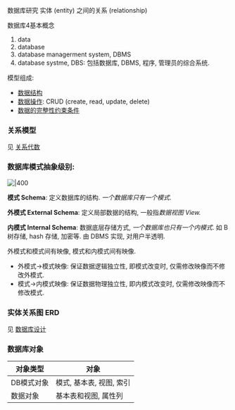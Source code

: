 数据库研究 实体 (entity) 之间的关系 (relationship)

数据库4基本概念
1. data
2. database
3. database managerment system, DBMS
4. database systme, DBS: 包括数据库, DBMS, 程序, 管理员的综合系统.

模型组成:
- [数据结构](关系代数.md)
- [数据操作](../SQL/ReadMe.md): CRUD (create, read, update, delete)
- [数据的完整性约束条件](数据完整性.md)

### 关系模型

见 [关系代数](关系代数.md#概念)

### 数据库模式抽象级别:

![|400](../../../../attach/Pasted%20image%2020240105101040.avif)

**模式 Schema**: 定义数据库的结构. *一个数据库只有一个模式*.

**外模式 External Schema**: 定义局部数据的结构, 一般指*数据视图 View.*

**内模式 Internal Schema**: 数据底层存储方式, *一个数据库也只有一个内模式*. 如 B 树存储, hash 存储, 加密等. 由 DBMS 实现, 对用户半透明.

外模式和模式间有映像, 模式和内模式间有映像.
- 外模式->模式映像: 保证数据逻辑独立性, 即模式改变时, 仅需修改映像而不修改外模式.
- 模式->内模式映像: 保证数据物理独立性, 即内模式改变时, 仅需修改映像而不修改模式.

### 实体关系图 ERD

见 [数据库设计](数据库设计.md)

### 数据库对象

| 对象类型   | 对象                     |
| ---------- | ------------------------ |
| DB模式对象 | 模式, 基本表, 视图, 索引 |
| 数据对象   | 基本表和视图, 属性列                         |
